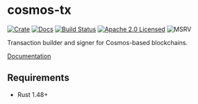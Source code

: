 # cosmos-tx

[![Crate][crate-image]][crate-link]
[![Docs][docs-image]][docs-link]
[![Build Status][build-image]][build-link]
[![Apache 2.0 Licensed][license-image]][license-link]
![MSRV][rustc-image]

Transaction builder and signer for Cosmos-based blockchains.

[Documentation][docs-link]

## Requirements

- Rust 1.48+

[//]: # "badges"
[crate-image]: https://img.shields.io/crates/v/cosmos-tx.svg
[crate-link]: https://crates.io/crates/cosmos-tx
[docs-image]: https://docs.rs/cosmos-tx/badge.svg
[docs-link]: https://docs.rs/cosmos-tx/
[build-image]: https://github.com/cosmos/cosmos-rust/workflows/cosmos-tx/badge.svg
[build-link]: https://github.com/cosmos/cosmos-rust/actions?query=workflow:cosmos-tx
[license-image]: https://img.shields.io/badge/license-Apache2.0-blue.svg
[license-link]: https://github.com/cosmos/cosmos-rust/blob/master/LICENSE
[rustc-image]: https://img.shields.io/badge/rustc-1.48+-blue.svg
